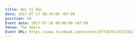 ```yaml
---
title: Bác Sĩ Hải
date: 2017-07-17 08:34:00 +07:00
position: 26
Event date: 2017-07-20 00:00:00 +07:00
Venue: The Opera
Event URL: https://www.facebook.com/events/877457912413326/
---
```


